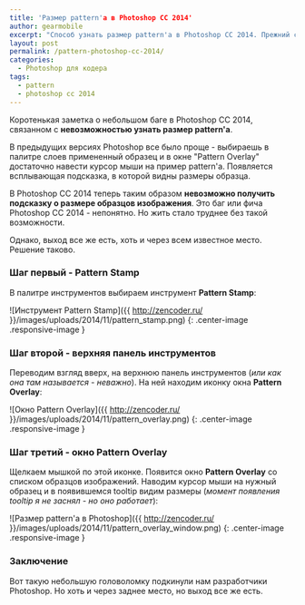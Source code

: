 ```yaml
---
title: 'Размер pattern'а в Photoshop CC 2014'
author: gearmobile
excerpt: "Способ узнать размер pattern'а в Photoshop CC 2014. Прежний способ в данной версии не работает. Нужно воспользоваться инструментом Pattern Stamp."
layout: post
permalink: /pattern-photoshop-cc-2014/
categories:
  - Photoshop для кодера
tags:
  - pattern
  - photoshop cc 2014
---
```

Коротенькая заметка о небольшом баге в Photoshop CC 2014, связанном с **невозможностью узнать размер pattern'а**.

В предыдущих версиях Photoshop все было проще - выбираешь в палитре слоев примененный образец и в окне "Pattern Overlay" достаточно навести курсор мыши на пример pattern'а. Появляется всплывающая подсказка, в которой видны размеры образца.

В Photoshop CC 2014 теперь таким образом **невозможно получить подсказку о размере образцов изображения**. Это баг или фича Photoshop CC 2014 - непонятно. Но жить стало труднее без такой возможности.

Однако, выход все же есть, хоть и через всем известное место. Решение таково.

### Шаг первый - Pattern Stamp

В палитре инструментов выбираем инструмент **Pattern Stamp**:

![Инструмент Pattern Stamp]({{ http://zencoder.ru/ }}/images/uploads/2014/11/pattern_stamp.png)
{: .center-image .responsive-image }

### Шаг второй - верхняя панель инструментов

Переводим взгляд вверх, на верхнюю панель инструментов (*или как она там называется - неважно*). На ней находим иконку окна **Pattern Overlay**:

![Окно Pattern Overlay]({{ http://zencoder.ru/ }}/images/uploads/2014/11/pattern_overlay.png)
{: .center-image .responsive-image }

### Шаг третий - окно Pattern Overlay

Щелкаем мышкой по этой иконке. Появится окно **Pattern Overlay** со списком образцов изображений. Наводим курсор мыши на нужный образец и в появившемся tooltip видим размеры (*момент появления tooltip я не заснял - но оно работает*):

![Размер pattern'а в Photoshop]({{ http://zencoder.ru/ }}/images/uploads/2014/11/pattern_overlay_window.png)
{: .center-image .responsive-image }

### Заключение

Вот такую небольшую головоломку подкинули нам разработчики Photoshop. Но хоть и через заднее место, но выход все же есть.
